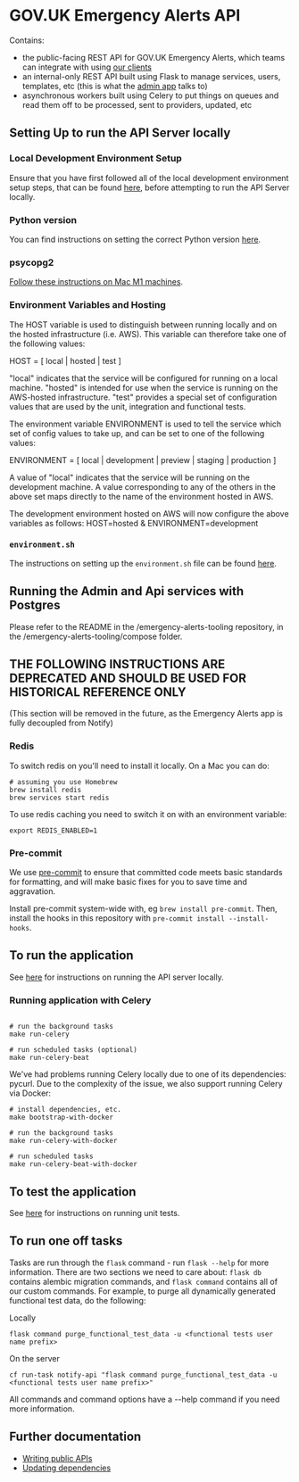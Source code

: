 # GOV.UK Emergency Alerts API

Contains:
- the public-facing REST API for GOV.UK Emergency Alerts, which teams can integrate with using [our clients](https://www.notifications.service.gov.uk/documentation)
- an internal-only REST API built using Flask to manage services, users, templates, etc (this is what the [admin app](http://github.com/alphagov/emergency-alerts-admin) talks to)
- asynchronous workers built using Celery to put things on queues and read them off to be processed, sent to providers, updated, etc

## Setting Up to run the API Server locally

### Local Development Environment Setup
Ensure that you have first followed all of the local development environment setup steps, that can be found [here](https://gds-ea.atlassian.net/wiki/spaces/EA/pages/3211265/Mac+Setup), before attempting to run the API Server locally.

### Python version

You can find instructions on setting the correct Python version [here](https://gds-ea.atlassian.net/wiki/spaces/EA/pages/192217089/Setting+up+Local+Development+Environment#Setting-Python-Version).

### psycopg2

[Follow these instructions on Mac M1 machines](https://github.com/psycopg/psycopg2/issues/1216#issuecomment-1068150544).

### Environment Variables and Hosting

The HOST variable is used to distinguish between running locally and on the hosted infrastructure (i.e. AWS). This variable can therefore take one of the following values:

HOST = [ local | hosted | test ]

"local" indicates that the service will be configured for running on a local machine. "hosted" is intended for use when the service is running on the AWS-hosted infrastructure. "test" provides a special set of configuration values that are used by the unit, integration and functional tests.

The environment variable ENVIRONMENT is used to tell the service which set of config values to take up, and can be set to one of the following values:

ENVIRONMENT = [ local | development | preview | staging | production ]

A value of "local" indicates that the service will be running on the development machine. A value corresponding to any of the others in the above set maps directly to the name of the environment hosted in AWS.

The development environment hosted on AWS will now configure the above variables as follows:
HOST=hosted & ENVIRONMENT=development


### `environment.sh`

The instructions on setting up the `environment.sh` file can be found [here](https://gds-ea.atlassian.net/wiki/spaces/EA/pages/192217089/Setting+up+Local+Development+Environment#Getting-API-setup).


## Running the Admin and Api services with Postgres

Please refer to the README in the /emergency-alerts-tooling repository, in the /emergency-alerts-tooling/compose folder.


## THE FOLLOWING INSTRUCTIONS ARE DEPRECATED AND SHOULD BE USED FOR HISTORICAL REFERENCE ONLY
(This section will be removed in the future, as the Emergency Alerts app is fully decoupled from Notify)


### Redis

To switch redis on you'll need to install it locally. On a Mac you can do:

```
# assuming you use Homebrew
brew install redis
brew services start redis
```

To use redis caching you need to switch it on with an environment variable:

```
export REDIS_ENABLED=1
```

### Pre-commit

We use [pre-commit](https://pre-commit.com/) to ensure that committed code meets basic standards for formatting, and will make basic fixes for you to save time and aggravation.

Install pre-commit system-wide with, eg `brew install pre-commit`. Then, install the hooks in this repository with `pre-commit install --install-hooks`.

##  To run the application

See [here](https://gds-ea.atlassian.net/wiki/spaces/EA/pages/192217089/Setting+up+Local+Development+Environment#Run-the-API-Server) for instructions on running the API server locally.

###  Running application with Celery

```

# run the background tasks
make run-celery

# run scheduled tasks (optional)
make run-celery-beat
```

We've had problems running Celery locally due to one of its dependencies: pycurl. Due to the complexity of the issue, we also support running Celery via Docker:

```
# install dependencies, etc.
make bootstrap-with-docker

# run the background tasks
make run-celery-with-docker

# run scheduled tasks
make run-celery-beat-with-docker
```

##  To test the application

See [here](https://gds-ea.atlassian.net/wiki/spaces/EA/pages/192217089/Setting+up+Local+Development+Environment#Running-the-Unit-Tests) for instructions on running unit tests.

## To run one off tasks

Tasks are run through the `flask` command - run `flask --help` for more information. There are two sections we need to
care about: `flask db` contains alembic migration commands, and `flask command` contains all of our custom commands. For
example, to purge all dynamically generated functional test data, do the following:

Locally
```
flask command purge_functional_test_data -u <functional tests user name prefix>
```

On the server
```
cf run-task notify-api "flask command purge_functional_test_data -u <functional tests user name prefix>"
```

All commands and command options have a --help command if you need more information.

## Further documentation

- [Writing public APIs](docs/writing-public-apis.md)
- [Updating dependencies](https://github.com/alphagov/notifications-manuals/wiki/Dependencies)
